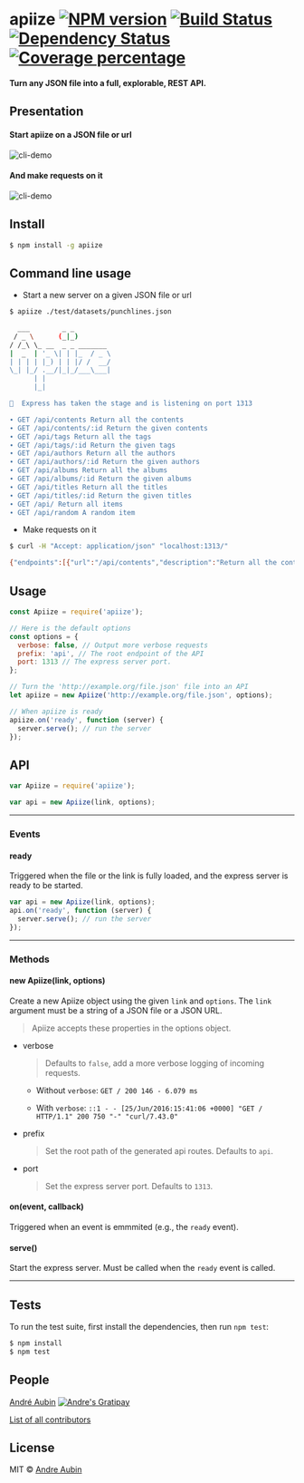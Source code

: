 # apiize [![NPM version][npm-image]][npm-url] [![Build Status][travis-image]][travis-url] [![Dependency Status][daviddm-image]][daviddm-url] [![Coverage percentage][coveralls-image]][coveralls-url]

**Turn any JSON file into a full, explorable, REST API.**

## Presentation

#### Start apiize on a JSON file or url

![cli-demo](https://raw.githubusercontent.com/lambda2/apiize/master/images/apiize-cli.gif)

#### And make requests on it

![cli-demo](https://raw.githubusercontent.com/lambda2/apiize/master/images/apiize-example.gif)


## Install

```sh
$ npm install -g apiize
```


## Command line usage

- Start a new server on a given JSON file or url

```bash
$ apiize ./test/datasets/punchlines.json

  ___        _ _
 / _ \      (_|_)
/ /_\ \_ __  _ _ _______
|  _  | '_ \| | |_  / _ \
| | | | |_) | | |/ /  __/
\_| |_/ .__/|_|_/___\___|
      | |
      |_|

💫  Express has taken the stage and is listening on port 1313

∙ GET /api/contents Return all the contents
∙ GET /api/contents/:id Return the given contents
∙ GET /api/tags Return all the tags
∙ GET /api/tags/:id Return the given tags
∙ GET /api/authors Return all the authors
∙ GET /api/authors/:id Return the given authors
∙ GET /api/albums Return all the albums
∙ GET /api/albums/:id Return the given albums
∙ GET /api/titles Return all the titles
∙ GET /api/titles/:id Return the given titles
∙ GET /api/ Return all items
∙ GET /api/random A random item

```

- Make requests on it

```bash
$ curl -H "Accept: application/json" "localhost:1313/"

{"endpoints":[{"url":"/api/contents","description":"Return all the contents"},{"url":"/api/contents/:id","description":"Return the given contents"},{"url":"/api/tags","description":"Return all the tags"},{"url":"/api/tags/:id","description":"Return the given tags"},{"url":"/api/authors","description":"Return all the authors"},{"url":"/api/authors/:id","description":"Return the given authors"},{"url":"/api/albums","description":"Return all the albums"},{"url":"/api/albums/:id","description":"Return the given albums"},{"url":"/api/titles","description":"Return all the titles"},{"url":"/api/titles/:id","description":"Return the given titles"},{"url":"/api/","description":"Return all items"},{"url":"/api/random","description":"A random item"}]}%
```

## Usage

```js
const Apiize = require('apiize');

// Here is the default options
const options = {
  verbose: false, // Output more verbose requests
  prefix: 'api', // The root endpoint of the API
  port: 1313 // The express server port.
};

// Turn the 'http://example.org/file.json' file into an API
let apiize = new Apiize('http://example.org/file.json', options);

// When apiize is ready
apiize.on('ready', function (server) {
  server.serve(); // run the server
});

```

## API

```js
var Apiize = require('apiize');

var api = new Apiize(link, options);
```

------------------

### Events

#### ready

Triggered when the file or the link is fully loaded, and the express server is ready to be started.

```js
var api = new Apiize(link, options);
api.on('ready', function (server) {
  server.serve(); // run the server
});

```


------------------

### Methods

#### new Apiize(link, options)

Create a new Apiize object using the given `link` and `options`.
The `link` argument must be a string of a JSON file or a JSON URL.

> Apiize accepts these properties in the options object.

- verbose

  > Defaults to `false`, add a more verbose logging of incoming requests.

  - Without `verbose`:
  `GET / 200 146 - 6.079 ms`

  - With `verbose`:
  `::1 - - [25/Jun/2016:15:41:06 +0000] "GET / HTTP/1.1" 200 750 "-" "curl/7.43.0"`

- prefix

  > Set the root path of the generated api routes. Defaults to `api`.

- port

  > Set the express server port. Defaults to `1313`.

#### on(event, callback)

Triggered when an event is emmmited (e.g., the `ready` event).

#### serve()

Start the express server. Must be called when the `ready` event is called.


------------------

## Tests

  To run the test suite, first install the dependencies, then run `npm test`:

```bash
$ npm install
$ npm test
```

## People

[André Aubin](https://github.com/lambda2) [![Andre's Gratipay][gratipay-image-lambda2]][gratipay-url-lambda2]

[List of all contributors](https://github.com/lambda2/apiize/graphs/contributors)

## License

MIT © [Andre Aubin](http://andral.kiwi)


[npm-image]: https://badge.fury.io/js/apiize.svg
[npm-url]: https://npmjs.org/package/apiize
[travis-image]: https://travis-ci.org/lambda2/apiize.svg?branch=master
[travis-url]: https://travis-ci.org/lambda2/apiize
[daviddm-image]: https://david-dm.org/lambda2/apiize.svg?theme=shields.io
[daviddm-url]: https://david-dm.org/lambda2/apiize
[coveralls-image]: https://coveralls.io/repos/github/lambda2/apiize/badge.svg?branch=master
[coveralls-url]: https://coveralls.io/github/lambda2/apiize?branch=master
[gratipay-image-lambda2]: https://img.shields.io/gratipay/lambda2.svg
[gratipay-url-lambda2]: https://gratipay.com/lambda2/
